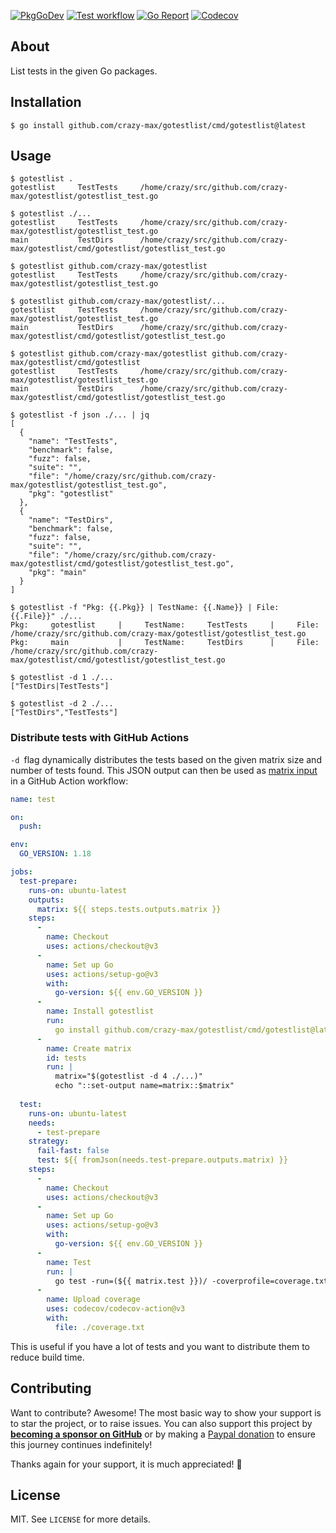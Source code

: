 [![PkgGoDev](https://img.shields.io/badge/go.dev-docs-007d9c?logo=go&logoColor=white&style=flat-square)](https://pkg.go.dev/github.com/crazy-max/gotestlist)
[![Test workflow](https://img.shields.io/github/actions/workflow/status/crazy-max/gotestlist/test.yml?label=test&logo=github&style=flat-square)](https://github.com/crazy-max/gotestlist/actions?workflow=test)
[![Go Report](https://goreportcard.com/badge/github.com/crazy-max/gotestlist?style=flat-square)](https://goreportcard.com/report/github.com/crazy-max/gotestlist)
[![Codecov](https://img.shields.io/codecov/c/github/crazy-max/gotestlist?logo=codecov&style=flat-square)](https://codecov.io/gh/crazy-max/gotestlist)

## About

List tests in the given Go packages.

## Installation

```console
$ go install github.com/crazy-max/gotestlist/cmd/gotestlist@latest
```

## Usage

```console
$ gotestlist .
gotestlist     TestTests     /home/crazy/src/github.com/crazy-max/gotestlist/gotestlist_test.go
```

```console
$ gotestlist ./...
gotestlist     TestTests     /home/crazy/src/github.com/crazy-max/gotestlist/gotestlist_test.go
main           TestDirs      /home/crazy/src/github.com/crazy-max/gotestlist/cmd/gotestlist/gotestlist_test.go
```

```console
$ gotestlist github.com/crazy-max/gotestlist
gotestlist     TestTests     /home/crazy/src/github.com/crazy-max/gotestlist/gotestlist_test.go
```

```console
$ gotestlist github.com/crazy-max/gotestlist/...
gotestlist     TestTests     /home/crazy/src/github.com/crazy-max/gotestlist/gotestlist_test.go
main           TestDirs      /home/crazy/src/github.com/crazy-max/gotestlist/cmd/gotestlist/gotestlist_test.go
```

```console
$ gotestlist github.com/crazy-max/gotestlist github.com/crazy-max/gotestlist/cmd/gotestlist
gotestlist     TestTests     /home/crazy/src/github.com/crazy-max/gotestlist/gotestlist_test.go
main           TestDirs      /home/crazy/src/github.com/crazy-max/gotestlist/cmd/gotestlist/gotestlist_test.go
```

```console
$ gotestlist -f json ./... | jq
[
  {
    "name": "TestTests",
    "benchmark": false,
    "fuzz": false,
    "suite": "",
    "file": "/home/crazy/src/github.com/crazy-max/gotestlist/gotestlist_test.go",
    "pkg": "gotestlist"
  },
  {
    "name": "TestDirs",
    "benchmark": false,
    "fuzz": false,
    "suite": "",
    "file": "/home/crazy/src/github.com/crazy-max/gotestlist/cmd/gotestlist/gotestlist_test.go",
    "pkg": "main"
  }
]
```

```console
$ gotestlist -f "Pkg: {{.Pkg}} | TestName: {{.Name}} | File: {{.File}}" ./...
Pkg:     gotestlist     |     TestName:     TestTests     |     File:     /home/crazy/src/github.com/crazy-max/gotestlist/gotestlist_test.go
Pkg:     main           |     TestName:     TestDirs      |     File:     /home/crazy/src/github.com/crazy-max/gotestlist/cmd/gotestlist/gotestlist_test.go
```

```console
$ gotestlist -d 1 ./...
["TestDirs|TestTests"]
```

```console
$ gotestlist -d 2 ./...
["TestDirs","TestTests"]
```

### Distribute tests with GitHub Actions

`-d `flag dynamically distributes the tests based on the given matrix size and
number of tests found. This JSON output can then be used as [matrix input](https://docs.github.com/en/actions/using-jobs/using-a-matrix-for-your-jobs)
in a GitHub Action workflow:

```yaml
name: test

on:
  push:

env:
  GO_VERSION: 1.18

jobs:
  test-prepare:
    runs-on: ubuntu-latest
    outputs:
      matrix: ${{ steps.tests.outputs.matrix }}
    steps:
      -
        name: Checkout
        uses: actions/checkout@v3
      -
        name: Set up Go
        uses: actions/setup-go@v3
        with:
          go-version: ${{ env.GO_VERSION }}
      -
        name: Install gotestlist
        run:
          go install github.com/crazy-max/gotestlist/cmd/gotestlist@latest
      -
        name: Create matrix
        id: tests
        run: |
          matrix="$(gotestlist -d 4 ./...)"
          echo "::set-output name=matrix::$matrix"
  
  test:
    runs-on: ubuntu-latest
    needs:
      - test-prepare
    strategy:
      fail-fast: false
      test: ${{ fromJson(needs.test-prepare.outputs.matrix) }}
    steps:
      -
        name: Checkout
        uses: actions/checkout@v3
      -
        name: Set up Go
        uses: actions/setup-go@v3
        with:
          go-version: ${{ env.GO_VERSION }}
      -
        name: Test
        run: |
          go test -run=(${{ matrix.test }})/ -coverprofile=coverage.txt -covermode=atomic ./...
      -
        name: Upload coverage
        uses: codecov/codecov-action@v3
        with:
          file: ./coverage.txt
```

This is useful if you have a lot of tests and you want to distribute them to
reduce build time.

## Contributing

Want to contribute? Awesome! The most basic way to show your support is to star the project, or to raise issues. You
can also support this project by [**becoming a sponsor on GitHub**](https://github.com/sponsors/crazy-max) or by making
a [Paypal donation](https://www.paypal.me/crazyws) to ensure this journey continues indefinitely!

Thanks again for your support, it is much appreciated! :pray:

## License

MIT. See `LICENSE` for more details.
